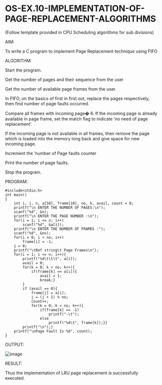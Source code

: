 # OS-EX.10-IMPLEMENTATION-OF-PAGE-REPLACEMENT-ALGORITHMS

(Follow template provided in CPU Scheduling algorithms for sub divisions)

AIM:

To write a C program to implement Page Replacement technique using FIFO

ALGORITHM:

Start the program.

Get the number of pages and their sequence from the user

Get the number of available page frames from the user.

In FIFO, on the basics of first in first out, replace the pages respectively, then find number of page faults occurred.

Compare all frames with incoming page� 6. If the incoming page is already available in page frame, set the match flag to indicate ‘no need of page replacement’.

If the incoming page is not available in all frames, then remove the page which is loaded into the memory long back and give space for new incoming page.

Increment the ‘number of Page faults counter

Print the number of page faults.

Stop the program.



PROGRAM:
```
#include<stdio.h>
int main()
{
    int i, j, n, a[50], frame[10], no, k, avail, count = 0;
    printf("\n ENTER THE NUMBER OF PAGES:\n");
    scanf("%d", &n);
    printf("\n ENTER THE PAGE NUMBER :\n");
    for(i = 1; i <= n; i++)
        scanf("%d", &a[i]);
    printf("\n ENTER THE NUMBER OF FRAMES :");
    scanf("%d", &no);
    for(i = 0; i < no; i++)
        frame[i] = -1;
    j = 0;
    printf("\tRef string\t Page Frames\n");
    for(i = 1; i <= n; i++){
        printf("%d\t\t\t", a[i]);
        avail = 0;
        for(k = 0; k < no; k++){
            if(frame[k] == a[i]){
                avail = 1;
                break;}
        }
        if (avail == 0){
            frame[j] = a[i];
            j = (j + 1) % no;
            count++;
            for(k = 0; k < no; k++){
                if(frame[k] == -1)
                    printf("-\t");
                else
                    printf("%d\t", frame[k]);}}
        printf("\n");}
    printf("\nPage Fault Is %d", count);
}
```

OUTPUT:

![image](https://github.com/Subhikshaa13/OS-EX.10-IMPLEMENTATION-OF-PAGE-REPLACEMENT-ALGORITHMS/assets/118787344/0d64477c-0693-4153-98c1-db1a04634ea1)


RESULT:

Thus the implementation of LRU page replacement is successfully executed.


